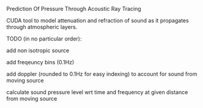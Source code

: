 Prediction Of Pressure Through Acoustic Ray Tracing

CUDA tool to model attenuation and refraction of sound as it propagates through atmospheric layers.

TODO (in no particular order):

add non isotropic source

add freqeuncy bins (0.1Hz)

add doppler (rounded to 0.1Hz for easy indexing) to account for sound from moving source

calculate sound pressure level wrt time and frequency at given distance from moving source
